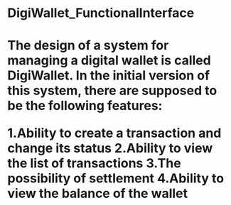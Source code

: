# DigiWallet_FunctionalInterface
<h1>The design of a system for managing a digital wallet is called DigiWallet. In the initial version of this system, there are supposed to be the following features:

1.Ability to create a transaction and change its status
2.Ability to view the list of transactions
3.The possibility of settlement
4.Ability to view the balance of the wallet</h1>

